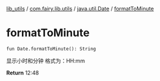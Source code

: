 [lib_utils](../../index.md) / [com.fairy.lib.utils](../index.md) / [java.util.Date](index.md) / [formatToMinute](./format-to-minute.md)

# formatToMinute

`fun Date.formatToMinute(): String`

显示小时和分钟
    格式为：HH:mm

**Return**
12:48

